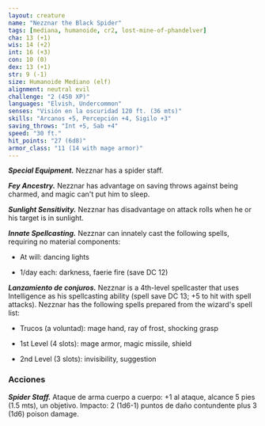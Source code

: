 ```yaml
---
layout: creature
name: "Nezznar the Black Spider"
tags: [mediana, humanoide, cr2, lost-mine-of-phandelver]
cha: 13 (+1)
wis: 14 (+2)
int: 16 (+3)
con: 10 (0)
dex: 13 (+1)
str: 9 (-1)
size: Humanoide Mediano (elf)
alignment: neutral evil
challenge: "2 (450 XP)"
languages: "Elvish, Undercommon"
senses: "Visión en la oscuridad 120 ft. (36 mts)"
skills: "Arcanos +5, Percepción +4, Sigilo +3"
saving_throws: "Int +5, Sab +4"
speed: "30 ft."
hit_points: "27 (6d8)"
armor_class: "11 (14 with mage armor)"
---
```


***Special Equipment.*** Nezznar has a spider staff.

***Fey Ancestry.*** Nezznar has advantage on saving throws against being charmed, and magic can't put him to sleep.

***Sunlight Sensitivity.*** Nezznar has disadvantage on attack rolls when he or his target is in sunlight.

***Innate Spellcasting.*** Nezznar can innately cast the following spells, requiring no material components:

* At will: dancing lights

* 1/day each: darkness, faerie fire (save DC 12)

***Lanzamiento de conjuros.*** Nezznar is a 4th-level spellcaster that uses Intelligence as his spellcasting ability (spell save DC 13; +5 to hit with spell attacks). Nezznar has the following spells prepared from the wizard's spell list:

* Trucos (a voluntad): mage hand, ray of frost, shocking grasp

* 1st Level (4 slots): mage armor, magic missile, shield

* 2nd Level (3 slots): invisibility, suggestion

### Acciones

***Spider Staff.*** Ataque de arma cuerpo a cuerpo: +1 al ataque, alcance 5 pies (1.5 mts), un objetivo. Impacto: 2 (1d6-1) puntos de daño contundente plus 3 (1d6) poison damage.